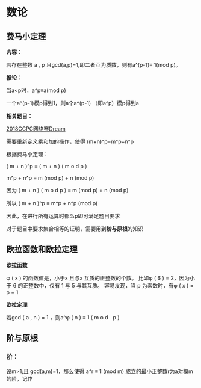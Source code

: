 # 数论

## 费马小定理

**内容：**

若存在整数 a , p 且gcd(a,p)=1,即二者互为质数，则有a^(p-1)≡ 1(mod p)。

**推论：**

当a<p时，a^p≡a(mod p)

一个a^(p-1)模p得到1，则a个a^(p-1) （即a^p）模p得到a



**相关题目：**

[2018CCPC网络赛Dream](https://vjudge.csgrandeur.cn/contest/514122#problem/C)

需要重新定义乘和加的操作，使得 (m+n)^p=m^p+n^p

根据费马小定理：

( m + n )^p ≡ ( m + n ) ( m o d p )

m^p + n^p ≡ m (mod p) + n (mod p) 

因为 ( m + n ) ( m o d p ) ≡ m (mod p) + n (mod p) 

所以 ( m + n )^p ≡ m^p + n^p   (mod p)

因此，在进行所有运算时都%p即可满足题目要求



对于题目中要求集合相等的证明，需要用到**阶与原根**的知识



## 欧拉函数和欧拉定理

**欧拉函数**

φ ( x ) 的函数值是，小于x 且与x 互质的正整数的个数。
比如φ ( 6 ) = 2，因为小于 6 的正整数中，仅有 1 与 5 与其互质。
容易发现，当 p 为素数时，有φ ( x ) = p − 1 

**欧拉定理**

若gcd ( a , n ) = 1 ，则a^φ ( n ) ≡ 1 ( m o d    p )




## 阶与原根

### 阶：

设m>1;且 gcd(a,m)=1，那么使得 a^r ≡ 1 (mod m) 成立的最小正整数r为a对模m的阶，记作

